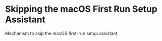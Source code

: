 # Skipping the macOS First Run Setup Assistant
 Mechanism to skip the macOS first-run setup assistant

